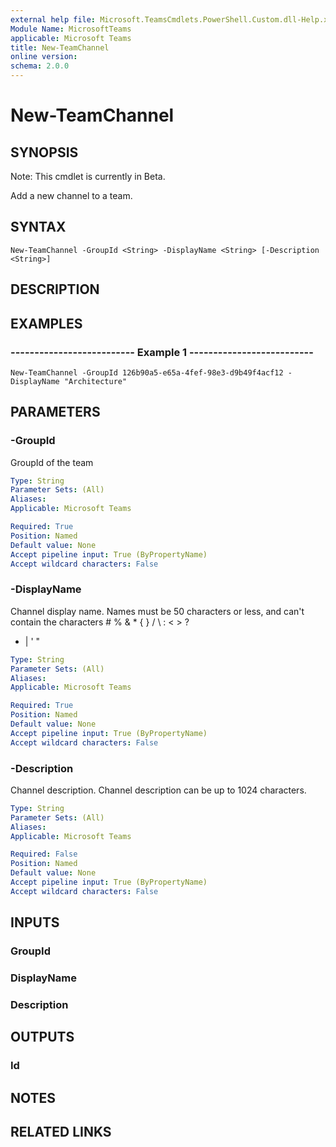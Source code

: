 ```yaml
---
external help file: Microsoft.TeamsCmdlets.PowerShell.Custom.dll-Help.xml
Module Name: MicrosoftTeams
applicable: Microsoft Teams
title: New-TeamChannel
online version: 
schema: 2.0.0
---
```


# New-TeamChannel

## SYNOPSIS
Note: This cmdlet is currently in Beta.

Add a new channel to a team.

## SYNTAX

```
New-TeamChannel -GroupId <String> -DisplayName <String> [-Description <String>]
```

## DESCRIPTION

## EXAMPLES

### --------------------------  Example 1  --------------------------
```
New-TeamChannel -GroupId 126b90a5-e65a-4fef-98e3-d9b49f4acf12 -DisplayName "Architecture"
```

## PARAMETERS

### -GroupId
GroupId of the team

```yaml
Type: String
Parameter Sets: (All)
Aliases:
Applicable: Microsoft Teams

Required: True
Position: Named
Default value: None
Accept pipeline input: True (ByPropertyName)
Accept wildcard characters: False
```

### -DisplayName
Channel display name.
Names must be 50 characters or less, and can't contain the characters # % & * { } / \ : \< \> ?
+ | ' "

```yaml
Type: String
Parameter Sets: (All)
Aliases:
Applicable: Microsoft Teams

Required: True
Position: Named
Default value: None
Accept pipeline input: True (ByPropertyName)
Accept wildcard characters: False
```

### -Description
Channel description.
Channel description can be up to 1024 characters.

```yaml
Type: String
Parameter Sets: (All)
Aliases:
Applicable: Microsoft Teams

Required: False
Position: Named
Default value: None
Accept pipeline input: True (ByPropertyName)
Accept wildcard characters: False
```

## INPUTS

### GroupId

### DisplayName

### Description

## OUTPUTS

### Id

## NOTES

## RELATED LINKS

